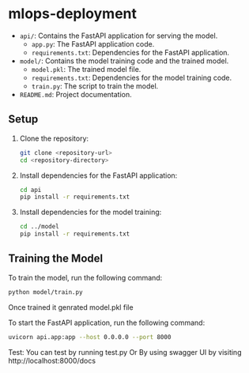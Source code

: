 # mlops-deployment

- `api/`: Contains the FastAPI application for serving the model.
  - `app.py`: The FastAPI application code.
  - `requirements.txt`: Dependencies for the FastAPI application.
- `model/`: Contains the model training code and the trained model.
  - `model.pkl`: The trained model file.
  - `requirements.txt`: Dependencies for the model training code.
  - `train.py`: The script to train the model.
- `README.md`: Project documentation.

## Setup

1. Clone the repository:
    ```sh
    git clone <repository-url>
    cd <repository-directory>
    ```

2. Install dependencies for the FastAPI application:
    ```sh
    cd api
    pip install -r requirements.txt
    ```

3. Install dependencies for the model training:
    ```sh
    cd ../model
    pip install -r requirements.txt
    ```

## Training the Model

To train the model, run the following command:
```sh
python model/train.py
```
Once trained it genrated model.pkl file

To start the FastAPI application, run the following command:
```sh
uvicorn api.app:app --host 0.0.0.0 --port 8000
```

Test:
You can test by running test.py
Or
By using swagger UI by visiting  http://localhost:8000/docs